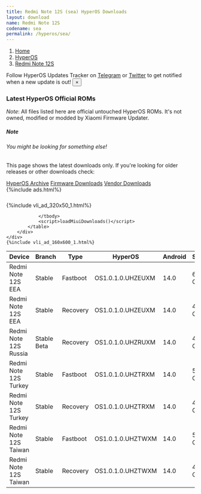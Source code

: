 ```yaml
---
title: Redmi Note 12S (sea) HyperOS Downloads
layout: download
name: Redmi Note 12S
codename: sea
permalink: /hyperos/sea/
---
```

<nav aria-label="breadcrumb">
    <ol class="breadcrumb">
        <li class="breadcrumb-item"><a href="/">Home</a></li>
        <li class="breadcrumb-item"><a href="/hyperos/">HyperOS</a></li>
        <li class="breadcrumb-item active" aria-current="page"><a href="/hyperos/sea/">Redmi Note 12S</a></li>
    </ol>
</nav>
<div class="alert alert-primary alert-dismissible fade show" role="alert">
    Follow HyperOS Updates Tracker on <a href="https://t.me/MIUIUpdatesTracker" class="alert-link">Telegram</a>
     or <a href="https://twitter.com/MiFwUpdater" class="alert-link">Twitter</a> to get notified when a new update is out!
    <button type="button" class="close" data-dismiss="alert" aria-label="Close">
        <span aria-hidden="true">&times;</span>
    </button>
</div>

### Latest HyperOS Official ROMs
*Note*: All files listed here are official untouched HyperOS ROMs. It's not owned, modified or modded by Xiaomi Firmware Updater.
<div class="card">
  <div class="card-body">
    <h5 class="card-title">Note</h5>
    <h6 class="card-subtitle mb-2 text-muted">You might be looking for something else!</h6>
    <p class="card-text">This page shows the latest downloads only.
     If you're looking for older releases or other downloads check:</p>
    <a href="/archive/hyperos/sea/" class="card-link">HyperOS Archive</a>
    <a href="/firmware/sea/" class="card-link">Firmware Downloads</a>
    <a href="/vendor/sea/" class="card-link">Vendor Downloads</a>
  </div>
</div>
{%include ads.html%}
<div class="row justify-content-center">
    <div class="col-10">
        <div class="table-responsive-md" style="margin-top: 25px;">
            {%include vli_ad_320x50_1.html%}
            <table id="miui" class="display dt-responsive nowrap compact table table-striped table-hover table-sm">
                <thead class="thead-dark">
                    <tr>
                        <th data-ref="device">Device</th>
                        <th data-ref="branch">Branch</th>
                        <th data-ref="type">Type</th>
                        <th data-ref="miui">HyperOS</th>
                        <th data-ref="android">Android</th>
                        <th data-ref="size">Size</th>
                        <th data-ref="size">Date</th>
                        <th data-ref="link">Link</th>
                    </tr>
                </thead>
                <tbody>
                <tr><td>Redmi Note 12S EEA</td><td>Stable</td><td>Fastboot</td><td>OS1.0.1.0.UHZEUXM</td><td>14.0</td><td>6.4 GB</td><td>2024-01-15</td><td><a href="/hyperos/sea/stable/OS1.0.1.0.UHZEUXM/">Download</a></td></tr>
<tr><td>Redmi Note 12S EEA</td><td>Stable</td><td>Recovery</td><td>OS1.0.1.0.UHZEUXM</td><td>14.0</td><td>4.2 GB</td><td>2024-01-05</td><td><a href="/hyperos/sea/stable/OS1.0.1.0.UHZEUXM/">Download</a></td></tr>
<tr><td>Redmi Note 12S Russia</td><td>Stable Beta</td><td>Recovery</td><td>OS1.0.1.0.UHZRUXM</td><td>14.0</td><td>4.3 GB</td><td>2024-01-22</td><td><a href="/hyperos/sea/stable beta/OS1.0.1.0.UHZRUXM/">Download</a></td></tr>
<tr><td>Redmi Note 12S Turkey</td><td>Stable</td><td>Fastboot</td><td>OS1.0.1.0.UHZTRXM</td><td>14.0</td><td>5.9 GB</td><td>2024-01-29</td><td><a href="/hyperos/sea/stable/OS1.0.1.0.UHZTRXM/">Download</a></td></tr>
<tr><td>Redmi Note 12S Turkey</td><td>Stable</td><td>Recovery</td><td>OS1.0.1.0.UHZTRXM</td><td>14.0</td><td>4.3 GB</td><td>2024-01-23</td><td><a href="/hyperos/sea/stable/OS1.0.1.0.UHZTRXM/">Download</a></td></tr>
<tr><td>Redmi Note 12S Taiwan</td><td>Stable</td><td>Fastboot</td><td>OS1.0.1.0.UHZTWXM</td><td>14.0</td><td>5.7 GB</td><td>2024-01-24</td><td><a href="/hyperos/sea/stable/OS1.0.1.0.UHZTWXM/">Download</a></td></tr>
<tr><td>Redmi Note 12S Taiwan</td><td>Stable</td><td>Recovery</td><td>OS1.0.1.0.UHZTWXM</td><td>14.0</td><td>4.2 GB</td><td>2024-01-16</td><td><a href="/hyperos/sea/stable/OS1.0.1.0.UHZTWXM/">Download</a></td></tr>

                </tbody>
                <script>loadMiuiDownloads()</script>
            </table>
        </div>
    </div>
    {%include vli_ad_160x600_1.html%}
</div>
